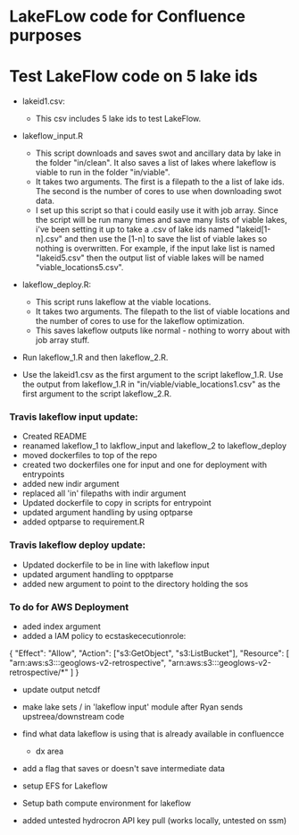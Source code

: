 # LakeFLow code for Confluence purposes

# Test LakeFlow code on 5 lake ids

- lakeid1.csv: 
    - This csv includes 5 lake ids to test LakeFlow. 

- lakeflow_input.R
    - This script downloads and saves swot and ancillary data by lake in the folder "in/clean". It also saves a list of lakes where lakeflow is viable to run in the folder "in/viable". 
    - It takes two arguments. The first is a filepath to the a list of lake ids. The second is the number of cores to use when downloading swot data. 
    - I set up this script so that i could easily use it with job array. Since the script will be run many times and save many lists of viable lakes, i've been setting it up to take a .csv of lake ids named "lakeid[1-n].csv" and then use the [1-n] to save the list of viable lakes so nothing is overwritten. For example, if the input lake list is named "lakeid5.csv" then the output list of viable lakes will be named "viable_locations5.csv". 

- lakeflow_deploy.R: 
    - This script runs lakeflow at the viable locations. 
    - It takes two arguments. The filepath to the list of viable locations and the number of cores to use for the lakeflow optimization. 
    - This saves lakeflow outputs like normal - nothing to worry about with job array stuff. 
    
- Run lakeflow_1.R and then lakeflow_2.R. 

- Use the lakeid1.csv as the first argument to the script lakeflow_1.R. Use the output from lakeflow_1.R in "in/viable/viable_locations1.csv" as the first argument to the script lakeflow_2.R. 


### Travis lakeflow input update:

- Created README
- reanamed lakeflow_1 to lakflow_input and lakeflow_2 to lakeflow_deploy
- moved dockerfiles to top of the repo
- created two dockerfiles one for input and one for deployment with entrypoints
- added new indir argument
- replaced all 'in' filepaths with indir argument
- Updated dockerfile to copy in scripts for entrypoint
- updated argument handling by using optparse
- added optparse to requirement.R

### Travis lakeflow deploy update:
- Updated dockerfile to be in line with lakeflow input
- updated argument handling to opptparse
- added new argument to point to the directory holding the sos

### To do for AWS Deployment
- aded index argument 
- added a IAM policy to ecstaskececutionrole:

{
  "Effect": "Allow",
  "Action": ["s3:GetObject", "s3:ListBucket"],
  "Resource": [
    "arn:aws:s3:::geoglows-v2-retrospective",
    "arn:aws:s3:::geoglows-v2-retrospective/*"
  ]
}

- update output netcdf
- make lake sets / in 'lakeflow input' module after Ryan sends upstreea/downstream code
- find what data lakeflow is using that is already available in confluencce
    - dx area
- add a flag that saves or doesn't save intermediate data
- setup EFS for Lakeflow
- Setup bath compute environment for lakeflow


- added untested hydrocron API key pull (works locally, untested on ssm)

